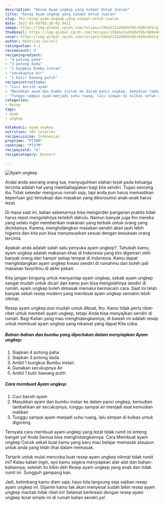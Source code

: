 ```yaml
---
description: "Resep Ayam ungkep yang nikmat Untuk Jualan"
title: "Resep Ayam ungkep yang nikmat Untuk Jualan"
slug: 763-resep-ayam-ungkep-yang-nikmat-untuk-jualan
date: 2021-05-08T03:30:03.941Z
image: https://img-global.cpcdn.com/recipes/19da522a2b60e59b/680x482cq70/ayam-ungkep-foto-resep-utama.jpg
thumbnail: https://img-global.cpcdn.com/recipes/19da522a2b60e59b/680x482cq70/ayam-ungkep-foto-resep-utama.jpg
cover: https://img-global.cpcdn.com/recipes/19da522a2b60e59b/680x482cq70/ayam-ungkep-foto-resep-utama.jpg
author: Mathilda Carroll
ratingvalue: 4.1
reviewcount: 9
recipeingredient:
- "4 potong paha"
- "3 potong dada"
- "1 bungkus Bumbu instan"
- "secukupnya Air"
- "1 butir bawang putih"
recipeinstructions:
- "Cuci bersih ayam"
- "Masukkan ayam dan bumbu instan ke dalam panci ungkep, kemudian tambahkan air secukupnya, tunggu sampai air menjadi asat kemudian matikan"
- "Tunggu sampai ayam menjadi suhu ruang, lalu simpan di kulkas untuk digoreng"
categories:
- Resep
tags:
- ayam
- ungkep

katakunci: ayam ungkep 
nutrition: 167 calories
recipecuisine: Indonesian
preptime: "PT30M"
cooktime: "PT37M"
recipeyield: "4"
recipecategory: Dessert

---
```



![Ayam ungkep](https://img-global.cpcdn.com/recipes/19da522a2b60e59b/680x482cq70/ayam-ungkep-foto-resep-utama.jpg)

Andai anda seorang orang tua, menyuguhkan olahan lezat pada keluarga tercinta adalah hal yang membahagiakan bagi kita sendiri. Tugas seorang ibu Tidak sekedar mengurus rumah saja, tapi anda pun harus memastikan keperluan gizi tercukupi dan masakan yang dikonsumsi anak-anak harus lezat.

Di masa  saat ini, kalian sebenarnya bisa mengorder panganan praktis tidak harus repot mengolahnya terlebih dahulu. Namun banyak juga lho mereka yang selalu ingin memberikan makanan yang terbaik untuk orang yang dicintainya. Karena, menghidangkan masakan sendiri akan jauh lebih higienis dan kita pun bisa menyesuaikan sesuai dengan kesukaan orang tercinta. 



Apakah anda adalah salah satu penyuka ayam ungkep?. Tahukah kamu, ayam ungkep adalah makanan khas di Indonesia yang kini digemari oleh banyak orang dari hampir setiap tempat di Indonesia. Kamu dapat menghidangkan ayam ungkep kreasi sendiri di rumahmu dan boleh jadi makanan favoritmu di akhir pekan.

Kita jangan bingung untuk menyantap ayam ungkep, sebab ayam ungkep sangat mudah untuk dicari dan kamu pun bisa mengolahnya sendiri di rumah. ayam ungkep boleh dimasak memalui bermacam cara. Saat ini telah banyak sekali resep modern yang membuat ayam ungkep semakin lebih nikmat.

Resep ayam ungkep pun mudah untuk dibuat, lho. Kamu tidak perlu ribet-ribet untuk membeli ayam ungkep, tetapi Anda bisa menyajikan sendiri di rumah. Bagi Kalian yang mau menghidangkannya, di bawah ini adalah resep untuk membuat ayam ungkep yang nikamat yang dapat Kita coba.

<!--inarticleads1-->

##### Bahan-bahan dan bumbu yang diperlukan dalam menyiapkan Ayam ungkep:

1. Siapkan 4 potong paha
1. Siapkan 3 potong dada
1. Ambil 1 bungkus Bumbu instan
1. Gunakan secukupnya Air
1. Ambil 1 butir bawang putih




<!--inarticleads2-->

##### Cara membuat Ayam ungkep:

1. Cuci bersih ayam
1. Masukkan ayam dan bumbu instan ke dalam panci ungkep, kemudian tambahkan air secukupnya, tunggu sampai air menjadi asat kemudian matikan
1. Tunggu sampai ayam menjadi suhu ruang, lalu simpan di kulkas untuk digoreng




Ternyata cara membuat ayam ungkep yang lezat tidak rumit ini enteng banget ya! Anda Semua bisa menghidangkannya. Cara Membuat ayam ungkep Cocok sekali buat kamu yang baru mau belajar memasak ataupun untuk anda yang telah lihai dalam memasak.

Tertarik untuk mulai mencoba buat resep ayam ungkep nikmat tidak rumit ini? Kalau kalian ingin, ayo kamu segera menyiapkan alat-alat dan bahan-bahannya, setelah itu bikin deh Resep ayam ungkep yang enak dan tidak rumit ini. Sungguh gampang kan. 

Jadi, ketimbang kamu diam saja, hayo kita langsung saja sajikan resep ayam ungkep ini. Dijamin kamu tak akan menyesal sudah bikin resep ayam ungkep mantab tidak ribet ini! Selamat berkreasi dengan resep ayam ungkep lezat simple ini di rumah kalian sendiri,ya!.

